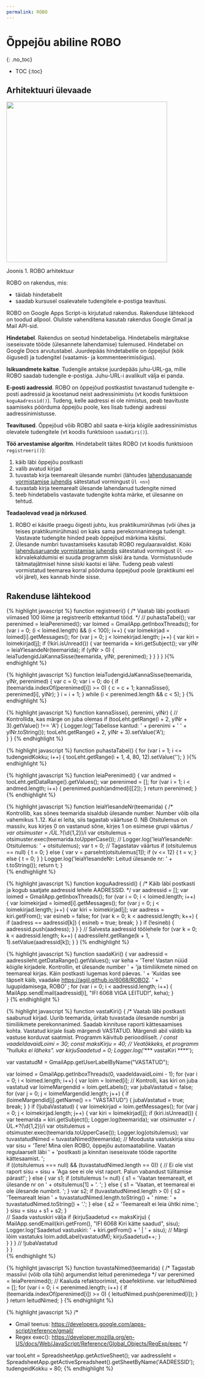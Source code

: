 ```yaml
---
permalink: ROBO
---
```


# Õppejõu abiline ROBO
{: .no_toc}

- TOC
{:toc}

## Arhitektuuri ülevaade

<img src='https://agiil.github.io/6068/img/ROBO.PNG' width='420'>

Joonis 1. ROBO arhitektuur

ROBO on rakendus, mis:
- täidab hindetabelit
- saadab kursusel osalevatele tudengitele e-postiga teavitusi.

ROBO on Google Apps Script-is kirjutatud rakendus. Rakenduse lähtekood on toodud allpool. Oluliste vahenditena kasutab rakendus Google Gmail ja Mail API-sid.

__Hindetabel__. Rakendus on seotud hindetabeliga. Hindetabelis märgitakse iseseisvate tööde (ülesannete lahendamise) tulemused. Hindetabel on Google Docs arvutustabel. Juurdepääs hindetabelile on õppejõul (kõik õigused) ja tudengitel (vaatamis- ja kommenteerimisõigus).

__Isikuandmete kaitse__. Tudengile antakse juurdepääs juhu-URL-ga, mille ROBO saadab tudengile e-postiga. Juhu-URL-i avalikult välja ei panda.

__E-posti aadressid__. ROBO on õppejõud postkastist tuvastanud tudengite e-posti aadressid ja koostanud neist aadressinimistu (vt koodis funktsioon `koguAadressid()`). Tudeng, kelle aadressi ei ole nimistus, peab teavituste saamiseks pöörduma õppejõu poole, kes lisab tudengi aadressi aadressinimistusse.

__Teavitused__. Õppejõud võib ROBO abil saata e-kirja kõigile aadressinimistus olevatele tudengitele (vt koodis funktsioon `saadaKiri()`).

__Töö arvestamise algoritm__. Hindetabelit täites ROBO (vt koodis funktsioon `registreeri()`):
1. käib läbi õppejõu postkasti
2. valib avatud kirjad
3. tuvastab kirja teemarealt ülesande numbri (lähtudes [lahendusaruande vormistamise juhendis](Juhend) sätestatud vormingust `Ül <n>`)
4. tuvastab kirja teemarealt ülesande lahendanud tudengite nimed
5. teeb hindetabelis vastavate tudengite kohta märke, et ülesanne on tehtud.

__Teadaolevad vead ja nõrkused__.
1. ROBO ei käsitle praegu õigesti juhtu, kus praktikumirühmas (või ühes ja teises praktikumirühmas) on kaks sama perekonnanimega tudengit. Vastavate tudengite hinded peab õppejõud märkima käsitsi.
2. Ülesande numbri tuvastamiseks kasutab ROBO regulaaravaldist. Kõiki [lahendusaruande vormistamise juhendis](Juhend) sätestatud vormingust `Ül <n>` kõrvalekaldumisi ei suuda programm siiski ära tunda. Vormistusnõude täitmatajätmisel hinne siiski kaotsi ei lähe. Tudeng peab valesti vormistatud teemarea korral pöörduma õppejõud poole (praktikumi eel või järel), kes kannab hinde sisse.

## Rakenduse lähtekood

{% highlight javascript %}
function registreeri() {
/*
  Vaatab läbi postkasti viimased 100 lõime ja registreerib ettekantud tööd.
*/
  // puhastaTabel(); 
  var perenimed = leiaPerenimed();
  var loimed = GmailApp.getInboxThreads();
  for (var i = 0; (i < loimed.length) && (i < 100); i++) {
    var loimekirjad = loimed[i].getMessages();
    for (var j = 0; j < loimekirjad.length; j++) {
      var kiri = loimekirjad[j];
      if (!kiri.isUnread()) {
        var teemarida = kiri.getSubject();
        var ylNr = leiaYlesandeNr(teemarida);
        if (ylNr > 0) {
          leiaTudengidJaKannaSisse(teemarida, ylNr, perenimed);
        }
      }
    }
  }
}{% endhighlight %}

{% highlight javascript %}
function leiaTudengidJaKannaSisse(teemarida, ylNr, perenimed) {
  var c = 0;
  var i = 0;
  do {
    if (teemarida.indexOf(perenimed[i]) >= 0) {
      c = c + 1;
      kannaSisse(i, perenimed[i], ylNr);
    }
    i = i + 1;
  }
  while (i < perenimed.length && c < 5);
}
{% endhighlight %}

{% highlight javascript %}
function kannaSisse(i, perenimi, ylNr) {
  // Kontrollida, kas märge on juba olemas
  if (tooLeht.getRange(i + 2, ylNr + 3).getValue() !== 'A') {
    Logger.log('Tabelisse kantud: ' + perenimi + ' ' + ylNr.toString());
    tooLeht.getRange(i + 2, ylNr + 3).setValue('A');  
  }
}
{% endhighlight %}

{% highlight javascript %}
function puhastaTabel() {
  for (var i = 1; i <= tudengeidKokku; i++) {
    tooLeht.getRange(i + 1, 4, 80, 12).setValue('');
  }
}{% endhighlight %}

{% highlight javascript %}
function leiaPerenimed() {
  var andmed = tooLeht.getDataRange().getValues();
  var perenimed = [];
  for (var i = 1; i < andmed.length; i++) {
    perenimed.push(andmed[i][2]);
  } 
  return perenimed;
}
{% endhighlight %}

{% highlight javascript %}
function leiaYlesandeNr(teemarida) {
/*
  Kontrollib, kas sõnes teemarida sisaldub ülesande number.
  Number võib olla vahemikus 1..12.
  Kui ei leita, siis tagastab väärtuse 0.
  NB Otsitulemus on massiiv, kus kirjes 0 on vastanud sõne,
  kirjes 1 on esimese grupi väärtus
*/
  var otsimuster = /ÜL.*?(\d{1,2})/i
  var otsitulemus = otsimuster.exec(teemarida.toUpperCase());
  // Logger.log('leiaYlesandeNr: Otsitulemus: ' + otsitulemus);
  var t = 0; // Tagastatav väärtus
  if (otsitulemus == null) {
    t = 0;
  } else {
    var v = parseInt(otsitulemus[1]);
    if (v <= 12) {
      t = v;
    } else {
      t = 0;
    }
  }
  Logger.log('leiaYlesandeNr: Leitud ülesande nr: ' + t.toString());
  return t;
}  
{% endhighlight %}

{% highlight javascript %}
function koguAadressid() {
/*
  Käib läbi postkasti ja kogub saatjate aadressid lehele AADRESSID.
*/
  var aadressid = [];
  var loimed = GmailApp.getInboxThreads();
  for (var i = 0; i < loimed.length; i++) {
    var loimekirjad = loimed[i].getMessages();
    for (var j = 0; j < loimekirjad.length; j++) {
      var kiri = loimekirjad[j];
      var aadress = kiri.getFrom();
      var esineb = false;
      for (var k = 0; k < aadressid.length; k++) {
        if (aadress == aadressid[k]) {
          esineb = true;
          break;
        }
      }
      if (!esineb) {
        aadressid.push(aadress); 
      }
    }
  }
  // Salvesta aadressid töölehele
  for (var k = 0; k < aadressid.length; k++) {
    aadressileht.getRange(k + 1, 1).setValue(aadressid[k]);
  }
}
{% endhighlight %}

{% highlight javascript %}
function saadaKiri() {
  var aadressid = aadressileht.getDataRange().getValues();
  var keha = 'Tere! Vastan nüüd kõigile kirjadele. Kontrollin, et ülesande number ' +
    'ja tiimiliikmete nimed on teemareal kirjas. Käin postkasti lugemas kord päevas. ' +
    'Kuidas see täpselt käib, vaadake https://agiil.github.io/6068/ROBO2. ' +
    ' lugupidamisega, ROBO'  ;
  for (var i = 0; i < aadressid.length; i++) {
     MailApp.sendEmail(aadressid[i],
       "IFI 6068 VIGA LEITUD!",
       keha);
  }     
}
{% endhighlight %}

{% highlight javascript %}
function vastaKiri() {
/*
  Vaatab läbi postkasti saabunud kirjad. Uurib teemarida, üritab tuvastada ülesande numbri ja
  tiimiliikmete perekonnanimed. Saadab kinnituse raporti kättesaamises kohta.
  Vastatud kirjale lisab märgendi VASTATUD. Märgendi abil väldib ka vastuse korduvat saatmist.
  Programm käivitub perioodiliselt. 
*/
  const vaadeldavaidLoimi = 30;
  const maksKirju = 40; // Veatõkkeks, et programm "hulluks ei läheks".
  var kirjuSaadetud = 0;
  Logger.log('**** vastaKiri ****');
 
  var vastatudM = GmailApp.getUserLabelByName("VASTATUD");
  
  var loimed = GmailApp.getInboxThreads(0, vaadeldavaidLoimi - 1);
  for (var i = 0; i < loimed.length; i++) {
    var loim = loimed[i]; 
    // Kontrolli, kas kiri on juba vastatud
    var loimeMargendid = loim.getLabels();
    var jubaVastatud = false;
    for (var j = 0; j < loimeMargendid.length; j++) {
      if (loimeMargendid[j].getName() == "VASTATUD") {
        jubaVastatud = true;
        break;
      }
    }
    if (!jubaVastatud) { 
      var loimekirjad = loim.getMessages();
      for (var j = 0; j < loimekirjad.length; j++) {
        var kiri = loimekirjad[j];
        if (kiri.isUnread()) {
          var teemarida = kiri.getSubject();
          Logger.log(teemarida);
          var otsimuster = /ÜL.*?(\d{1,2})/i
          var otsitulemus = otsimuster.exec(teemarida.toUpperCase());
          Logger.log(otsitulemus);
          var tuvastatudNimed = tuvastaNimed(teemarida);
          // Moodusta vastuskirja sisu
          var sisu = 
              'Tere! Mina olen ROBO, õppejõu automaatabiline. Vaatan regulaarselt läbi ' +
                'postkasti ja kinnitan iseseisvate tööde raportite kättesaamist. ';  
          if ((otsitulemus === null) && (tuvastatudNimed.length == 0)) { // Ei ole vist raport
            sisu = sisu +
              'Aga see ei ole vist raport. Palun vabandust tülitamise pärast!';
          }
          else {
            var s1;
            if (otsitulemus != null) {
              s1 = 'Vaatan teemarealt, et ülesande nr on ' + otsitulemus[1] + '. ';
            } else {
              s1 = 'Vaatan, et teemareal ei ole ülesande numbrit. ';
            }
            var s2;
            if (tuvastatudNimed.length > 0) {
              s2 = 'Teemarealt leian ' + tuvastatudNimed.length.toString() + ' nime: ' + 
                tuvastatudNimed.toString() + '.';
            } else {
              s2 = 'Teemarealt ei leia ühtki nime.';
            }
            sisu = sisu + s1 + s2;
          }  
          // Saada vastuskiri välja
          if (kirjuSaadetud <= maksKirju) {
            MailApp.sendEmail(kiri.getFrom(),
                              "IFI 6068 Kiri kätte saadud", sisu);
            Logger.log('Saadetud vastuskiri: ' + kiri.getFrom() + ' | ' + sisu);
            // Märgi lõim vastatuks
            loim.addLabel(vastatudM);
            kirjuSaadetud++;
          }  
        }
      }
    } // !jubaVastatud  
  }
}  
{% endhighlight %}

{% highlight javascript %}
function tuvastaNimed(teemarida) {
/*
  Tagastab massiivi (võib olla tühi) argumendist leitud perenimedega
*/
  var perenimed = leiaPerenimed(); // Kaaluda refaktoorimist, ebaefektiivne.
  var leitudNimed = [];
  for (var i = 0; i < perenimed.length; i++) {
    if (teemarida.indexOf(perenimed[i]) >= 0) {
      leitudNimed.push(perenimed[i]);
    }
  }
  return leitudNimed;
}
{% endhighlight %}

{% highlight javascript %}
/*
- Gmail teenus: https://developers.google.com/apps-script/reference/gmail/
- Regex exec(): https://developer.mozilla.org/en-US/docs/Web/JavaScript/Reference/Global_Objects/RegExp/exec 
*/

var tooLeht = SpreadsheetApp.getActiveSheet();
var aadressileht = SpreadsheetApp.getActiveSpreadsheet().getSheetByName('AADRESSID');
tudengeidKokku = 80;
{% endhighlight %}
